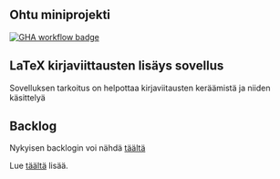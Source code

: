 ## Ohtu miniprojekti
[![GHA workflow badge](https://github.com/Metanjarki/LATEX-LAHTEET/workflows/CI/badge.svg)](https://github.com/Metanjarki/LATEX-LAHTEET/actions)

## LaTeX kirjaviittausten lisäys sovellus
Sovelluksen tarkoitus on helpottaa kirjaviitausten keräämistä ja niiden käsittelyä

## Backlog
Nykyisen backlogin voi nähdä [täältä](https://github.com/orgs/Metanjarki/projects/1)

Lue [täältä](https://ohjelmistotuotanto-hy.github.io/flask/) lisää.
